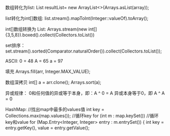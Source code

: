 数组转化为list:
List<String> resultList= new ArrayList<>(Arrays.asList(array));

list转化为int[]数组:
list.stream().mapToInt(Integer::valueOf).toArray();

int[]数组转换为 List:
Arrays.stream(new int[]{3,5,8}).boxed().collect(Collectors.toList())

set排序：
set.stream().sorted(Comparator.naturalOrder()).collect(Collectors.toList());

ASCII:
0 = 48
A = 65
a = 97

填充
Arrays.fill(arr, Integer.MAX_VALUE);

数组深拷贝
int[] a = arr.clone();
Arrays.sort(a);

异或规律：
0和任何值的异或等于本身，即：A ^ 0 = A
异或本身等于0，即 A ^ A = 0

HashMap:
//找出map中最多的values值
int key = Collections.max(map.values());
//循环key
for (int m : map.keySet())
//循环key和value
for (Map.Entry<Integer, Integer> entry : m.entrySet()) {
    int key = entry.getKey(), value = entry.getValue();